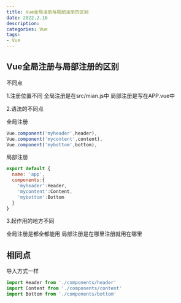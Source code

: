 ```yaml
---
title: Vue全局注册与局部注册的区别
date: 2022.2.16
description: 
categories: Vue
tags:
- Vue
---
```


<link href="themes/prism.css" rel="stylesheet" />
<script src="prism.js" data-manual></script>

## Vue全局注册与局部注册的区别

不同点

1.注册位置不同
全局注册是在src/mian.js中
局部注册是写在APP.vue中

2.语法的不同点

全局注册

```js
Vue.component('myheader',header),
Vue.component('mycontent',content),
Vue.component('mybottom',bottom),
```

局部注册

```js
export default {
  name: 'app',
  components:{
    'myheader':Header,
    'mycontent':Content,
    'mybottom':Bottom
  }
}
```

3.起作用的地方不同

全局注册是都全都能用
局部注册是在哪里注册就用在哪里

## 相同点

导入方式一样

```js
import Header from './components/header'
import Content from './components/content'
import Bottom from './components/bottom'
```